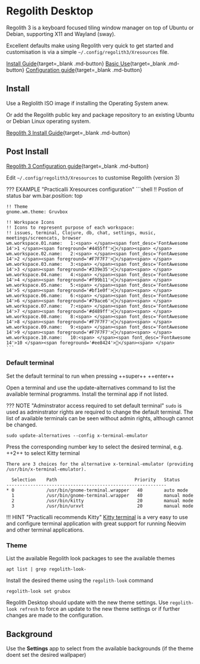 # Regolith Desktop

Regolith 3 is a keyboard focused tiling window manager on top of Ubuntu or Debian, supporting X11 and Wayland (sway).

Excellent defaults make using Regolith very quick to get started and customisation is via a simple `~/.config/regolith3/Xresources` file.

[Install Guide](https://regolith-desktop.com/docs/using-regolith/install/){target=_blank .md-button} 
[Basic Use](https://regolith-desktop.com/docs/using-regolith/basics/){target=_blank .md-button} 
[Configuration guide](https://regolith-desktop.com/docs/using-regolith/configuration/){target=_blank .md-button} 


## Install

Use a Reglolith ISO image if installing the Operating System anew.

Or add the Regolith public key and package repository to an existing Ubuntu or Debian Linux operating system.

[Regolith 3 Install Guide](https://regolith-desktop.com/docs/using-regolith/install/){target=_blank .md-button} 


## Post Install

[Regolith 3 Configuration guide](https://regolith-desktop.com/docs/using-regolith/configuration/){target=_blank .md-button} 

Edit `~/.config/regolith3/Xresources` to customise Regolith (version 3)

??? EXAMPLE "Practicalli Xresources configuration"
    ```shell
    !! Postion of status bar
    wm.bar.position:	top

    !! Theme
    gnome.wm.theme:	Gruvbox

    !! Workspace Icons
    !! Icons to represent purpose of each workspace:
    !! issues, terminal, Clojure, db, chat, settings, music, meetings/screencats, browser
    wm.workspace.01.name:	1:<span> </span><span font_desc='FontAwesome 14'>1 </span><span foreground='#4455ff'></span><span> </span>
    wm.workspace.02.name:	2:<span> </span><span font_desc='FontAwesome 14'>2 </span><span foreground='#F7F7F7'></span><span> </span>
    wm.workspace.03.name:	3:<span> </span><span font_desc='FontAwesome 14'>3 </span><span foreground='#339e35'></span><span> </span>
    wm.workspace.04.name:	4:<span> </span><span font_desc='FontAwesome 14'>4 </span><span foreground='#f99b11'></span><span> </span>
    wm.workspace.05.name:	5:<span> </span><span font_desc='FontAwesome 14'>5 </span><span foreground='#bf1e0f'></span><span> </span>
    wm.workspace.06.name:	6:<span> </span><span font_desc='FontAwesome 14'>6 </span><span foreground='#79ace6'></span><span> </span>
    wm.workspace.07.name:	7:<span> </span><span font_desc='FontAwesome 14'>7 </span><span foreground='#d489ff'></span><span> </span>
    wm.workspace.08.name:	8:<span> </span><span font_desc='FontAwesome 14'>8 </span><span foreground='#F7F7F7'></span><span> </span>
    wm.workspace.09.name:	9:<span> </span><span font_desc='FontAwesome 14'>9 </span><span foreground='#F7F7F7'></span><span> </span>
    wm.workspace.10.name:	10:<span> </span><span font_desc='FontAwesome 14'>10 </span><span foreground='#ee8424'></span><span> </span>
    ```


### Default terminal

Set the default terminal to run when pressing ++super++ ++enter++

Open a terminal and use the update-alternatives command to list the available terminal programms.  Install the terminal app if not listed.

??? NOTE "Adminstrator access required to set default terminal"
    `sudo` is used as adminstrator rights are required to change the default terminal.  The list of available terminals can be seen without admin rights, although cannot be changed. 

```shell
sudo update-alternatives --config x-terminal-emulator
```

Press the corresponding number key to select the desired terminal, e.g. ++2++ to select Kitty terminal

```shell
There are 3 choices for the alternative x-terminal-emulator (providing /usr/bin/x-terminal-emulator).

  Selection    Path                             Priority   Status
------------------------------------------------------------
* 0            /usr/bin/gnome-terminal.wrapper   40        auto mode
  1            /usr/bin/gnome-terminal.wrapper   40        manual mode
  2            /usr/bin/kitty                    20        manual mode
  3            /usr/bin/urxvt                    20        manual mode
```

!!! HINT "Practicalli recommends Kitty"
    [Kitty terminal](/engineering-playbook/command-line/kitty-terminal/) is a very easy to use and configure terminal application with great support for running Neovim and other terminal applications.


### Theme 

List the available Regolith look packages to see the available themes

```shell
apt list | grep regolith-look-
```

Install the desired theme using the `regolith-look` command

```shell
regolith-look set grubox
```

Regolith Desktop should update with the new theme settings.  Use `regolith-look refresh` to force an update to the new theme settings or if further changes are made to the configuration.


## Background

Use the **Settings** app to select from the available backgrounds (if the theme doent set the desired wallpaper)

